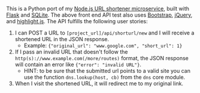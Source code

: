 This is a Python port of my [Node.js URL shortener microservice](https://ty-urlshortener.glitch.me/), built with [Flask](https://flask.palletsprojects.com/en/1.1.x/) and [SQLite](https://sqlite.org/index.html). The above front end API test also uses [Bootstrap](https://getbootstrap.com/), [jQuery](https://jquery.com/), and [highlight.js](https://highlightjs.org/). The API fulfills the following user stories:

1. I can POST a URL to `[project_url]/api/shorturl/new` and I will receive a shortened URL in the JSON response.
   - Example: `{"original_url": "www.google.com", "short_url": 1}`
2. If I pass an invalid URL that doesn't follow the `http(s)://www.example.com(/more/routes)` format, the JSON response will contain an error like `{"error": "invalid URL"}`.
   - HINT: to be sure that the submitted url points to a valid site you can use the function `dns.lookup(host, cb)` from the `dns` core module.
3. When I visit the shortened URL, it will redirect me to my original link.
